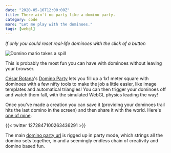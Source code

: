 ```yaml
---
date: "2020-05-16T12:00:00Z"
title: There ain't no party like a domino party.
category: code
more: "Let me play with the dominoes."
tags: [webgl]
---
```


_If only you could reset real-life dominoes with the click of a button_

![Domino mario takes a spill](<https://tiw.accelerator.net/dominoes.png;resize(450,400,fit)/quantize(32)/quality(20).png>)

This is probably the most fun you can have with dominoes without leaving your browser.

<!--more-->

[César Botana](https://www.cesarbotana.com/)'s [Domino Party](https://malandrin.github.io/domino-party/#/) lets you fill up a 1x1 meter square with dominoes with a few nifty tools to make the job a little easier, like image templates and automatical triangles! You can then trigger your dominoes off and watch them fall, with the simulated WebGL physics leading the way!

Once you've made a creation you can save it (providing your dominoes trail hits the last domino in the screen) and then share it with the world. Here's [one of mine](https://malandrin.github.io/domino-party/#/view/46d7e506-0836-4916-a8a8-efef7c230039).

{{< twitter 1272847100263436291 >}}

The main [domino party url](https://malandrin.github.io/domino-party/#/view) is rigged up in party mode, which strings all the domino sets together, in and a seemingly endless chain of creativity and domino based fun.

